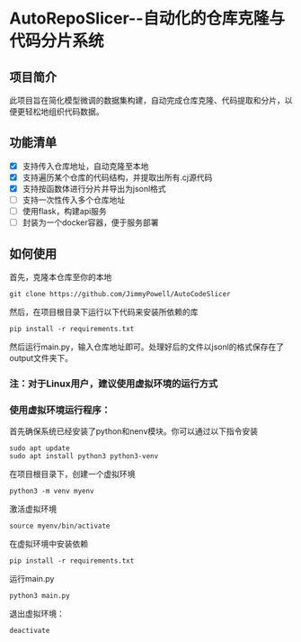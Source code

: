 # AutoRepoSlicer--自动化的仓库克隆与代码分片系统

## 项目简介

此项目旨在简化模型微调的数据集构建，自动完成仓库克隆、代码提取和分片，以便更轻松地组织代码数据。

## 功能清单

- [x] 支持传入仓库地址，自动克隆至本地
- [x] 支持遍历某个仓库的代码结构，并提取出所有.cj源代码
- [x] 支持按函数体进行分片并导出为jsonl格式
- [ ] 支持一次性传入多个仓库地址
- [ ] 使用flask，构建api服务
- [ ] 封装为一个docker容器，便于服务部署

## 如何使用

首先，克隆本仓库至你的本地

``` shell
git clone https://github.com/JimmyPowell/AutoCodeSlicer
```
然后，在项目根目录下运行以下代码来安装所依赖的库
```shell
pip install -r requirements.txt
```
然后运行main.py，输入仓库地址即可。处理好后的文件以jsonl的格式保存在了output文件夹下。


### 注：对于Linux用户，建议使用虚拟环境的运行方式

### 使用虚拟环境运行程序：

首先确保系统已经安装了python和nenv模块。你可以通过以下指令安装
``` shell
sudo apt update
sudo apt install python3 python3-venv
```

在项目根目录下，创建一个虚拟环境
``` shell
python3 -m venv myenv
```
激活虚拟环境
``` shell
source myenv/bin/activate
```
在虚拟环境中安装依赖
``` shell
pip install -r requirements.txt
```
运行main.py
```shell
python3 main.py
```
退出虚拟环境：
``` shell
deactivate
```